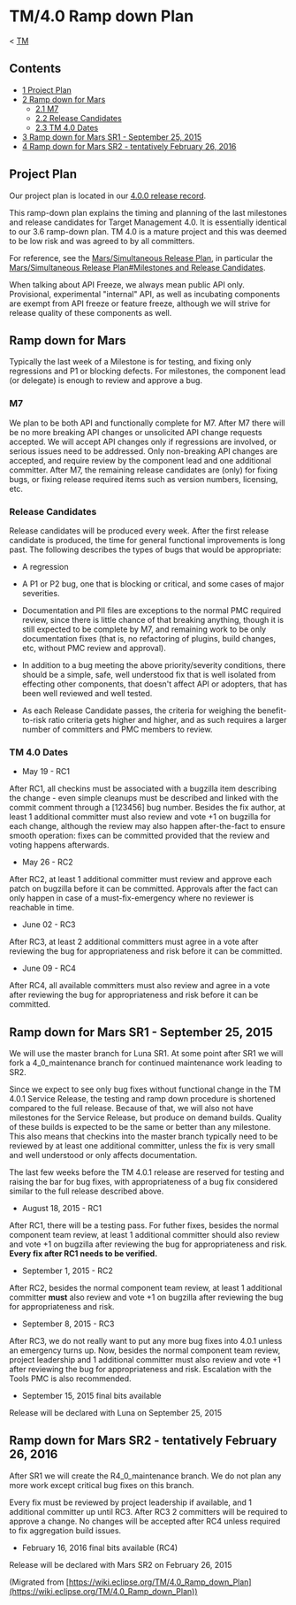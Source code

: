 

TM/4.0 Ramp down Plan
=====================

< [TM](/TM "TM")

Contents
--------

*   [1 Project Plan](#Project-Plan)
*   [2 Ramp down for Mars](#Ramp-down-for-Mars)
    *   [2.1 M7](#M7)
    *   [2.2 Release Candidates](#Release-Candidates)
    *   [2.3 TM 4.0 Dates](#TM-4.0-Dates)
*   [3 Ramp down for Mars SR1 - September 25, 2015](#Ramp-down-for-Mars-SR1---September-25.2C-2015)
*   [4 Ramp down for Mars SR2 - tentatively February 26, 2016](#Ramp-down-for-Mars-SR2---tentatively-February-26.2C-2016)

Project Plan
------------

Our project plan is located in our [4.0.0 release record](http://projects.eclipse.org/projects/tools.tm/releases/4.0.0).

This ramp-down plan explains the timing and planning of the last milestones and release candidates for Target Management 4.0. It is essentially identical to our 3.6 ramp-down plan. TM 4.0 is a mature project and this was deemed to be low risk and was agreed to by all committers.

For reference, see the [Mars/Simultaneous Release Plan](/Mars/Simultaneous_Release_Plan "Mars/Simultaneous Release Plan"), in particular the [Mars/Simultaneous Release Plan#Milestones and Release Candidates](/Mars/Simultaneous_Release_Plan#Milestones_and_Release_Candidates "Mars/Simultaneous Release Plan").

When talking about API Freeze, we always mean public API only. Provisional, experimental "internal" API, as well as incubating components are exempt from API freeze or feature freeze, although we will strive for release quality of these components as well.

Ramp down for Mars
------------------

Typically the last week of a Milestone is for testing, and fixing only regressions and P1 or blocking defects. For milestones, the component lead (or delegate) is enough to review and approve a bug.

### M7

We plan to be both API and functionally complete for M7. After M7 there will be no more breaking API changes or unsolicited API change requests accepted. We will accept API changes only if regressions are involved, or serious issues need to be addressed. Only non-breaking API changes are accepted, and require review by the component lead and one additional committer. After M7, the remaining release candidates are (only) for fixing bugs, or fixing release required items such as version numbers, licensing, etc.

### Release Candidates

Release candidates will be produced every week. After the first release candidate is produced, the time for general functional improvements is long past. The following describes the types of bugs that would be appropriate:

*   A regression

*   A P1 or P2 bug, one that is blocking or critical, and some cases of major severities.

*   Documentation and PII files are exceptions to the normal PMC required review, since there is little chance of that breaking anything, though it is still expected to be complete by M7, and remaining work to be only documentation fixes (that is, no refactoring of plugins, build changes, etc, without PMC review and approval).

*   In addition to a bug meeting the above priority/severity conditions, there should be a simple, safe, well understood fix that is well isolated from effecting other components, that doesn't affect API or adopters, that has been well reviewed and well tested.

*   As each Release Candidate passes, the criteria for weighing the benefit-to-risk ratio criteria gets higher and higher, and as such requires a larger number of committers and PMC members to review.

### TM 4.0 Dates

*   May 19 - RC1

After RC1, all checkins must be associated with a bugzilla item describing the change - even simple cleanups must be described and linked with the commit comment through a \[123456\] bug number. Besides the fix author, at least 1 additional committer must also review and vote +1 on bugzilla for each change, although the review may also happen after-the-fact to ensure smooth operation: fixes can be committed provided that the review and voting happens afterwards.

*   May 26 - RC2

After RC2, at least 1 additional committer must review and approve each patch on bugzilla before it can be committed. Approvals after the fact can only happen in case of a must-fix-emergency where no reviewer is reachable in time.

*   June 02 - RC3

After RC3, at least 2 additional committers must agree in a vote after reviewing the bug for appropriateness and risk before it can be committed.

*   June 09 - RC4

After RC4, all available committers must also review and agree in a vote after reviewing the bug for appropriateness and risk before it can be committed.

Ramp down for Mars SR1 - September 25, 2015
-------------------------------------------

We will use the master branch for Luna SR1. At some point after SR1 we will fork a 4\_0\_maintenance branch for continued maintenance work leading to SR2.

Since we expect to see only bug fixes without functional change in the TM 4.0.1 Service Release, the testing and ramp down procedure is shortened compared to the full release. Because of that, we will also not have milestones for the Service Release, but produce on demand builds. Quality of these builds is expected to be the same or better than any milestone. This also means that checkins into the master branch typically need to be reviewed by at least one additional committer, unless the fix is very small and well understood or only affects documentation.

The last few weeks before the TM 4.0.1 release are reserved for testing and raising the bar for bug fixes, with appropriateness of a bug fix considered similar to the full release described above.

*   August 18, 2015 - RC1

After RC1, there will be a testing pass. For futher fixes, besides the normal component team review, at least 1 additional committer should also review and vote +1 on bugzilla after reviewing the bug for appropriateness and risk. **Every fix after RC1 needs to be verified.**

*   September 1, 2015 - RC2

After RC2, besides the normal component team review, at least 1 additional committer **must** also review and vote +1 on bugzilla after reviewing the bug for appropriateness and risk.

*   September 8, 2015 - RC3

After RC3, we do not really want to put any more bug fixes into 4.0.1 unless an emergency turns up. Now, besides the normal component team review, project leadership and 1 additional committer must also review and vote +1 after reviewing the bug for appropriateness and risk. Escalation with the Tools PMC is also recommended.

*   September 15, 2015 final bits available

Release will be declared with Luna on September 25, 2015

Ramp down for Mars SR2 - tentatively February 26, 2016
------------------------------------------------------

After SR1 we will create the R4\_0\_maintenance branch. We do not plan any more work except critical bug fixes on this branch.

Every fix must be reviewed by project leadership if available, and 1 additional committer up until RC3. After RC3 2 committers will be required to approve a change. No changes will be accepted after RC4 unless required to fix aggregation build issues.

*   February 16, 2016 final bits available (RC4)

Release will be declared with Mars SR2 on February 26, 2015


(Migrated from [https://wiki.eclipse.org/TM/4.0_Ramp_down_Plan](https://wiki.eclipse.org/TM/4.0_Ramp_down_Plan))